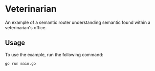 # Veterinarian

An example of a semantic router understanding semantic found within a veterinarian's office.

## Usage

To use the example, run the following command:

```bash
go run main.go
```
